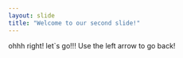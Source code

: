 ```yaml
---
layout: slide
title: "Welcome to our second slide!"
---
```

ohhh right! let`s go!!!
Use the left arrow to go back!
